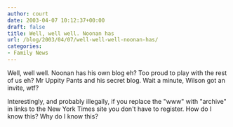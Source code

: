 ```yaml
---
author: court
date: 2003-04-07 10:12:37+00:00
draft: false
title: Well, well well. Noonan has
url: /blog/2003/04/07/well-well-well-noonan-has/
categories:
- Family News
---
```


Well, well well.  Noonan has his own blog eh?  Too proud to play with the rest of us eh?  Mr Uppity Pants and his secret blog.  Wait a minute, Wilson got an invite, wtf?

Interestingly, and probably illegally, if you replace the "www" with "archive" in links to the New York Times site you don't have to register.  How do I know this?  Why do I know this?
